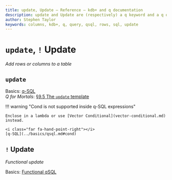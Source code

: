 ```yaml
---
title: update, Update – Reference – kdb+ and q documentation
description: update and Update are (respectively) a q keyword and a q operator that add rows or columns to a table.
author: Stephen Taylor
keywords: columns, kdb+, q, query, qsql, rows, sql, update
---
```

# `update`, `!` Update




_Add rows or columns to a table_

## `update`

<i class="far fa-hand-point-right"></i> 
Basics: [q-SQL](../basics/qsql.md)<br>
_Q for Mortals_: [§9.5 The `update` template](/q4m3/9_Queries_q-sql/#95-the-update-template)


!!! warning "Cond is not supported inside q-SQL expressions"

    Enclose in a lambda or use [Vector Conditional](vector-conditional.md) instead.

    <i class="far fa-hand-point-right"></i>
    [q-SQL](../basics/qsql.md#cond)


## `!` Update

_Functional update_

<i class="far fa-hand-point-right"></i>
Basics: [Functional qSQL](../basics/funsql.md#update)

